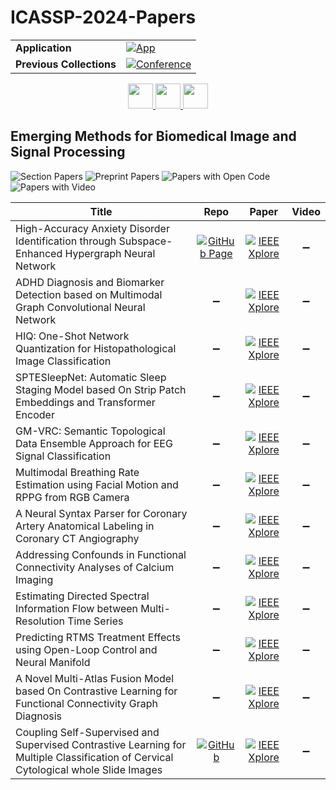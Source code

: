 # ICASSP-2024-Papers

<table>
    <tr>
        <td><strong>Application</strong></td>
        <td>
            <a href="https://huggingface.co/spaces/DmitryRyumin/NewEraAI-Papers" style="float:left;">
                <img src="https://img.shields.io/badge/🤗-NewEraAI--Papers-FFD21F.svg" alt="App" />
            </a>
        </td>
    </tr>
    <tr>
        <td><strong>Previous Collections</strong></td>
        <td>
            <a href="https://github.com/DmitryRyumin/ICASSP-2023-24-Papers/blob/main/README_2023.md">
                <img src="http://img.shields.io/badge/ICASSP-2023-0073AE.svg" alt="Conference">
            </a>
        </td>
    </tr>
</table>

<div align="center">
    <a href="https://github.com/DmitryRyumin/ICASSP-2023-24-Papers/blob/main/sections/2024/main/SPTM-P5.md">
        <img src="https://cdn.jsdelivr.net/gh/DmitryRyumin/NewEraAI-Papers@main/images/left.svg" width="40" alt="" />
    </a>
    <a href="https://github.com/DmitryRyumin/ICASSP-2023-24-Papers/">
        <img src="https://cdn.jsdelivr.net/gh/DmitryRyumin/NewEraAI-Papers@main/images/home.svg" width="40" alt="" />
    </a>
    <a href="https://github.com/DmitryRyumin/ICASSP-2023-24-Papers/blob/main/sections/2024/main/SLP-L7.md">
        <img src="https://cdn.jsdelivr.net/gh/DmitryRyumin/NewEraAI-Papers@main/images/right.svg" width="40" alt="" />
    </a>
</div>

## Emerging Methods for Biomedical Image and Signal Processing

![Section Papers](https://img.shields.io/badge/Section%20Papers-12-42BA16) ![Preprint Papers](https://img.shields.io/badge/Preprint%20Papers-0-b31b1b) ![Papers with Open Code](https://img.shields.io/badge/Papers%20with%20Open%20Code-1-1D7FBF) ![Papers with Video](https://img.shields.io/badge/Papers%20with%20Video-0-FF0000)

| **Title** | **Repo** | **Paper** | **Video** |
|-----------|:--------:|:---------:|:---------:|
| High-Accuracy Anxiety Disorder Identification through Subspace-Enhanced Hypergraph Neural Network | [![GitHub Page](https://img.shields.io/badge/GitHub-Page-159957.svg)](https://github.com/BiolabHHU) | [![IEEE Xplore](https://img.shields.io/badge/IEEE-10446508-E4A42C.svg)](https://ieeexplore.ieee.org/document/10446508) | :heavy_minus_sign: |
| ADHD Diagnosis and Biomarker Detection based on Multimodal Graph Convolutional Neural Network | :heavy_minus_sign: | [![IEEE Xplore](https://img.shields.io/badge/IEEE-10446345-E4A42C.svg)](https://ieeexplore.ieee.org/document/10446345) | :heavy_minus_sign: |
| HIQ: One-Shot Network Quantization for Histopathological Image Classification | :heavy_minus_sign: | [![IEEE Xplore](https://img.shields.io/badge/IEEE-10448472-E4A42C.svg)](https://ieeexplore.ieee.org/document/10448472) | :heavy_minus_sign: |
| SPTESleepNet: Automatic Sleep Staging Model based On Strip Patch Embeddings and Transformer Encoder | :heavy_minus_sign: | [![IEEE Xplore](https://img.shields.io/badge/IEEE-10446216-E4A42C.svg)](https://ieeexplore.ieee.org/document/10446216) | :heavy_minus_sign: |
| GM-VRC: Semantic Topological Data Ensemble Approach for EEG Signal Classification | :heavy_minus_sign: | [![IEEE Xplore](https://img.shields.io/badge/IEEE-10446927-E4A42C.svg)](https://ieeexplore.ieee.org/document/10446927) | :heavy_minus_sign: |
| Multimodal Breathing Rate Estimation using Facial Motion and RPPG from RGB Camera | :heavy_minus_sign: | [![IEEE Xplore](https://img.shields.io/badge/IEEE-10446086-E4A42C.svg)](https://ieeexplore.ieee.org/document/10446086) | :heavy_minus_sign: |
| A Neural Syntax Parser for Coronary Artery Anatomical Labeling in Coronary CT Angiography | :heavy_minus_sign: | [![IEEE Xplore](https://img.shields.io/badge/IEEE-10448334-E4A42C.svg)](https://ieeexplore.ieee.org/document/10448334) | :heavy_minus_sign: |
| Addressing Confounds in Functional Connectivity Analyses of Calcium Imaging | :heavy_minus_sign: | [![IEEE Xplore](https://img.shields.io/badge/IEEE-10447836-E4A42C.svg)](https://ieeexplore.ieee.org/document/10447836) | :heavy_minus_sign: |
| Estimating Directed Spectral Information Flow between Multi-Resolution Time Series | :heavy_minus_sign: | [![IEEE Xplore](https://img.shields.io/badge/IEEE-10446801-E4A42C.svg)](https://ieeexplore.ieee.org/document/10446801) | :heavy_minus_sign: |
| Predicting RTMS Treatment Effects using Open-Loop Control and Neural Manifold | :heavy_minus_sign: | [![IEEE Xplore](https://img.shields.io/badge/IEEE-10448375-E4A42C.svg)](https://ieeexplore.ieee.org/document/10448375) | :heavy_minus_sign: |
| A Novel Multi-Atlas Fusion Model based On Contrastive Learning for Functional Connectivity Graph Diagnosis | :heavy_minus_sign: | [![IEEE Xplore](https://img.shields.io/badge/IEEE-10446691-E4A42C.svg)](https://ieeexplore.ieee.org/document/10446691) | :heavy_minus_sign: |
| Coupling Self-Supervised and Supervised Contrastive Learning for Multiple Classification of Cervical Cytological whole Slide Images | [![GitHub](https://img.shields.io/github/stars/jinxixiang/low_rank_wsi?style=flat)](https://github.com/jinxixiang/low_rank_wsi) | [![IEEE Xplore](https://img.shields.io/badge/IEEE-10446708-E4A42C.svg)](https://ieeexplore.ieee.org/document/10446708) | :heavy_minus_sign: |
